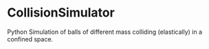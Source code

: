 # CollisionSimulator
Python Simulation of balls of different mass colliding (elastically) in a confined space.
